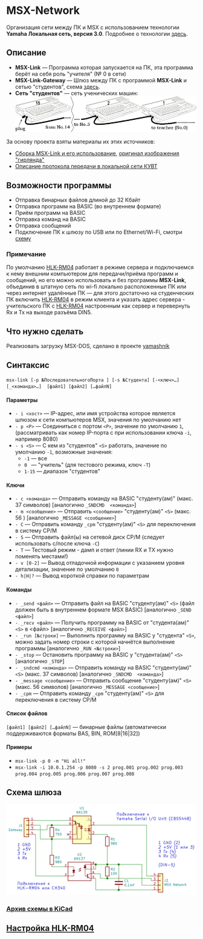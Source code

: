 # MSX-Network

Организация сети между ПК и MSX c использованием технологии **Yamaha Локальная сеть, версия 3.0**. Подробнее о технологии [здесь](https://sysadminmosaic.ru/msx/yamaha_local_network).

## Описание
- **MSX-Link** — Программа которая запускается на ПК, эта программа берёт на себя роль "учителя" (№ 0 в сети)
- **MSX-Link-Gateway** — Шлюз между ПК с программой **MSX-Link** и сетью "студентов", схема [здесь](#gateway).
- **Сеть "студентов"** — сеть ученических машин:
![Гирлянда](scheme/garland.gif)
  
За основу проекта взяты материалы их этих источников:
- [Сборка MSX-Link и его использование](http://cax.narod.ru/msx/msx-link/index.html), [оригинал изображения "гирлянда"](http://cax.narod.ru/msx/msx-link/img/other/garland.gif)
- [Описание протокола передачи в локальной сети КУВТ](http://www.sensi.org/~tnt23/msx/index.html)

## Возможности программы
- Отправка бинарных файлов длиной до 32 Кбайт
- Отправка программ на BASIC (во внутреннем формате)
- Приём программ на BASIC
- Отправка команд на BASIC
- Отправка сообщений
- Подключение ПК к шлюзу по USB или по Ethernet/Wi-Fi, смотри [схему](#gateway)
### Примечание
По умолчанию [HLK-RM04](https://github.com/mr-GreyWolf/MSX-Link/tree/master/HLK-RM04) работает в режиме сервера и подключаемся к нему внешним компьютером для передачи/приёма программ и сообщений, но его можно использовать и без программы **MSX-Link**, объединив в штатную сеть по wi-fi локально расположенные ПК или через интернет удалённые ПК — для этого достаточно на студенческих ПК включить [HLK-RM04](https://github.com/mr-GreyWolf/MSX-Link/tree/master/HLK-RM04) в режим клиента и указать адрес сервера - учительского ПК с [HLK-RM04](https://github.com/mr-GreyWolf/MSX-Link/tree/master/HLK-RM04) настроенным как сервер и перевернуть Rx и Tx на выходе разъёма DIN5.

## Что нужно сделать
Реализовать загрузку MSX-DOS, сделано в проекте [yamashnik](https://github.com/svofski/yamashnik)

## Синтаксис 
`msx-link [-p №ПоследовательногоПорта ] [-s №Студента] [-<ключ>…] [_<команда>…]  [файл1] [файл2] […файлN]`

#### Параметры
 - `- i <хост>` — IP-адрес, или имя устройства которое является шлюзом к сети компьютеров MSX, значения по умолчанию нет
 - `- p <P>`    — Соединиться с портом `<P>`, значение по умолчанию `1`, (рассматривать как номер IP-порта с при использовании ключа `-i`, например 8080)
 - `- s <S>`    — С кем из "студентов" `<S>` работать, значение по умолчанию `-1`, возможные значения:
   - `-1`  — все
   - `0 `  — "учитель" (для тестового режима, ключ `-T`)
   - `1-15`  — диапазон "студентов"

#### Ключи
- `- c <команда>` — Отправить команду на BASIC "студенту(ам)" (макс. 37 символов) [аналогично `_SNDCMD  <команда>`]
- `- m <сообщение>` — Отправить `<сообщение>`  "студенту(ам)" `<S>`       (макс. 56 ) [аналогично `_MESSAGE <сообщение>`]
- `- C` — Отправить команду  `_cpm` "студенту(ам)" `<S>` для переключения в систему CP/M
-  `- S` — Отправить файл(ы) на сетевой диск CP/M (следует использовать с/после ключа `-C`)
- `- T` — Тестовый режим - дамп и ответ (линии RX и TX нужно поменять местами!)
- `- v [0-2]` — Вывод отладочной информации с указанием уровня детализации,  значение по умолчанию `0`
- `- h|H|?` — Вывод короткой справки по параметрам 

#### Команды
- `- _send <файл>` — Отправить файл на BASIC "студенту(ам)" `<S>` (файл должен быть в внутреннем формате MSX BASIC) [аналогично `_SEND <файл>`]
- `- _recv <файл>` — Получить программу на BASIC от "студента(ам)" `<S>` в <файл> [аналогично `_RECEIVE <файл>`]
- `- _run [№строки]` — Выполнить программу на BASIC у  "студента" `<S>`, можно задать номер строки с которой начнётся выполнение программы [аналогично `_RUN <№строки>`]
- `- _stop` — Остановить программу на BASIC у  "студента(ам)" `<S>` [аналогично `_STOP`]
- `- _sndcmd <команда>` — Отправить команду на BASIC "студенту(ам)" `<S>` (макс. 37 символов) [аналогично `_SNDCMD  <команда>`]
- `- _message <сообщение>` — Отправить сообщение "студенту(ам)" `<S>` (макс. 56 символов) [аналогично `_MESSAGE <сообщение>`]
- `- _cpm` — Отправить команду `_cpm` "студенту(ам)" `<S>` для переключения в систему CP/M

#### Список файлов
`[файл1] [файл2] […файлN]` — бинарные файлы (автоматически поддерживаются форматы BAS, BIN, ROM[8|16|32])

#### Примеры
- `msx-link -p 0 -m "Hi all!"`
- `msx-link -i 10.0.1.254 -p 8080 -s 2 prog.001 prog.002 prog.003 prog.004 prog.005 prog.006 prog.007 prog.008`

<a name="gateway"></a>
## Схема шлюза
![Схема](scheme/msx-link-gateway.png)
### [Архив схемы в KiCad](https://github.com/mr-GreyWolf/MSX-Link/blob/master/scheme/MSX-Link-Gateway.zip)

## [Настройка HLK-RM04](https://github.com/mr-GreyWolf/MSX-Link/tree/master/HLK-RM04)
